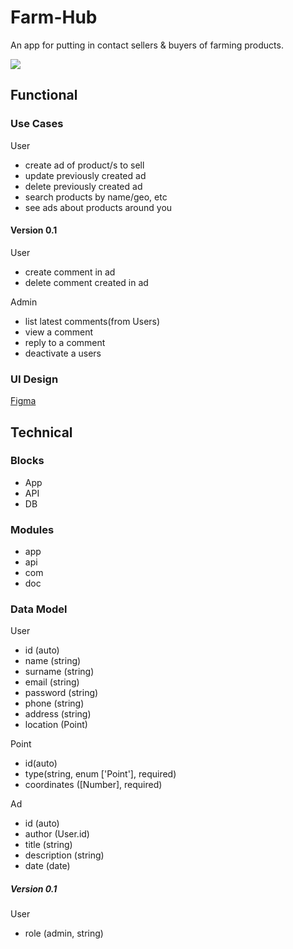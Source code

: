 # Farm-Hub

An app for putting in contact sellers & buyers of farming products.

![](https://media.giphy.com/media/L0N18KIcj6Q1k1qawG/giphy.gif?cid=790b7611to347bowg1zej1c49sayiiv15oc2ld0f9xa767j3&ep=v1_gifs_search&rid=giphy.gif&ct=g)

## Functional

### Use Cases

User
- create ad of product/s to sell
- update previously created ad
- delete previously created ad
- search products by name/geo, etc
- see ads about products around you

#### Version 0.1

User
- create comment in ad
- delete comment created in ad

Admin
- list latest comments(from Users)
- view a comment
- reply to a comment
- deactivate a users 

### UI Design

[Figma](https://www.figma.com/design/mestlo3h1KAcMCOMNI5L0T/APP?node-id=0-1&t=Efvnu97s1AQavJi9-0)

## Technical

### Blocks

- App
- API
- DB

### Modules

- app
- api
- com
- doc

### Data Model

User
- id (auto)
- name (string)
- surname (string)
- email (string)
- password (string)
- phone (string)
- address (string)
- location (Point)

Point
- id(auto)
- type(string, enum ['Point'], required)
- coordinates ([Number], required)


Ad
- id (auto)
- author (User.id)
- title (string)
- description (string)
- date (date)

##### Version 0.1

User
- role (admin, string)


